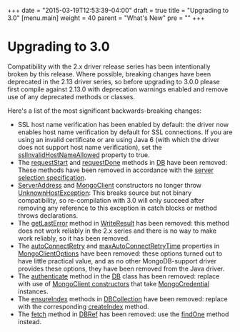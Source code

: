 +++
date = "2015-03-19T12:53:39-04:00"
draft = true
title = "Upgrading to 3.0"
[menu.main]
  weight = 40
  parent = "What's New"
  pre = "<i class='fa fa-wrench'></i>"
+++

# Upgrading to 3.0

Compatibility with the 2.x driver release series has been intentionally broken by this release.  Where possible, breaking changes have been
deprecated in the 2.13 driver series, so before upgrading to 3.0.0 please first compile against 2.13.0 with deprecation warnings enabled and
remove use of any deprecated methods or classes.

Here's a list of the most significant backwards-breaking changes:

* SSL host name verification has been enabled by default: the driver now enables host name verification by default for SSL connections.  If
you are using an invalid certificate or are using Java 6 (with which the driver does not support host name verification), set the
[sslInvalidHostNameAllowed](http://api.mongodb.org/java/3.0/com/mongodb/MongoClientOptions.html#isSslInvalidHostNameAllowed--)
property to true.
* The [requestStart](https://api.mongodb.org/java/2.13/com/mongodb/DB.html#requestStart--) and
[requestDone](https://api.mongodb.org/java/2.13/com/mongodb/DB.html#requestDone--) methods in
[DB](https://api.mongodb.org/java/2.13/com/mongodb/DB.html) have been removed: These methods have been removed in accordance with the
[server selection specification](https://github.com/mongodb/specifications/blob/master/source/server-selection/server-selection.rst#what-happened-to-pinning).
* [ServerAddress](http://api.mongodb.org/java/2.13/com/mongodb/ServerAddress.html) and
[MongoClient](http://api.mongodb.org/java/2.13/com/mongodb/MongoClient.html) constructors no longer throw
[UnknownHostException](http://docs.oracle.com/javase/8/docs/api/java/net/UnknownHostException.html): This breaks source but not binary
compatibility, so re-compilation with 3.0 will only succeed after removing any reference to this exception in catch blocks or method
throws declarations.
* The [getLastError](http://api.mongodb.org/java/2.13/com/mongodb/WriteResult.html#getLastError--) method in
[WriteResult](http://api.mongodb.org/java/2.13/com/mongodb/WriteResult.html) has been removed: this method does not work reliably in
the 2.x series and there is no way to make work reliably, so it has been removed.
* The [autoConnectRetry](https://api.mongodb.org/java/2.13/com/mongodb/MongoClientOptions.html#isAutoConnectRetry--) and
[maxAutoConnectRetryTime](https://api.mongodb.org/java/2.13/com/mongodb/MongoClientOptions.html#getMaxAutoConnectRetryTime--) properties in
[MongoClientOptions](http://api.mongodb.org/java/2.13/com/mongodb/MongoClientOptions.html) have been removed: these options turned out to
 have little practical value, and as no other MongoDB-support driver provides these options, they have been removed from the Java driver. 
* The [authenticate](https://api.mongodb.org/java/2.13/com/mongodb/DB.html#authenticate-java.lang.String-char:A-) method in the
[DB](https://api.mongodb.org/java/2.13/com/mongodb/DB.html) class has been removed: replace with use of
[MongoClient constructors](http://api.mongodb.org/java/2.13/com/mongodb/MongoClient.html#MongoClient-java.util.List-java.util.List-) that
take [MongoCredential](https://api.mongodb.org/java/2.13/com/mongodb/MongoCredential.html) instances.
* The [ensureIndex](https://api.mongodb.org/java/2.13/com/mongodb/DBCollection.html#ensureIndex-com.mongodb.DBObject-) methods in
[DBCollection](https://api.mongodb.org/java/2.13/com/mongodb/DBCollection.html) have been removed:
replace with the corresponding
[createIndex](https://api.mongodb.org/java/2.13/com/mongodb/DBCollection.html#createIndex-com.mongodb.DBObject-) method.
* The [fetch](https://api.mongodb.org/java/2.13/com/mongodb/DBRefBase.html#fetch--) method in
[DBRef](https://api.mongodb.org/java/2.13/com/mongodb/DBRef.html) has been removed: use the
[findOne](https://api.mongodb.org/java/2.13/com/mongodb/DBCollection.html#findOne-java.lang.Object-) method instead.

